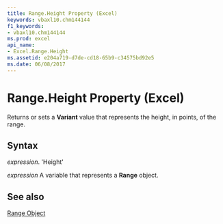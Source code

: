 ```yaml
---
title: Range.Height Property (Excel)
keywords: vbaxl10.chm144144
f1_keywords:
- vbaxl10.chm144144
ms.prod: excel
api_name:
- Excel.Range.Height
ms.assetid: e204a719-d7de-cd18-65b9-c34575bd92e5
ms.date: 06/08/2017
---
```



# Range.Height Property (Excel)

Returns or sets a  **Variant** value that represents the height, in points, of the range.


## Syntax

 _expression_. 'Height'

 _expression_ A variable that represents a **Range** object.


## See also


[Range Object](Excel.Range(objec).md)

